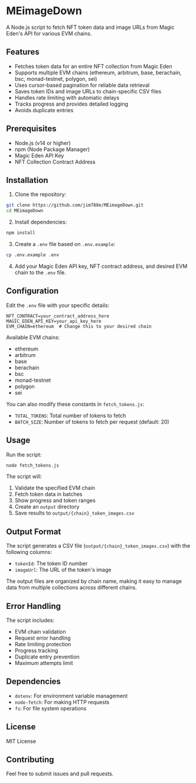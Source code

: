 # MEimageDown

A Node.js script to fetch NFT token data and image URLs from Magic Eden's API for various EVM chains.

## Features

- Fetches token data for an entire NFT collection from Magic Eden
- Supports multiple EVM chains (ethereum, arbitrum, base, berachain, bsc, monad-testnet, polygon, sei)
- Uses cursor-based pagination for reliable data retrieval
- Saves token IDs and image URLs to chain-specific CSV files
- Handles rate limiting with automatic delays
- Tracks progress and provides detailed logging
- Avoids duplicate entries

## Prerequisites

- Node.js (v14 or higher)
- npm (Node Package Manager)
- Magic Eden API Key
- NFT Collection Contract Address

## Installation

1. Clone the repository:
```bash
git clone https://github.com/jim788e/MEimageDown.git
cd MEimageDown
```

2. Install dependencies:
```bash
npm install
```

3. Create a `.env` file based on `.env.example`:
```bash
cp .env.example .env
```

4. Add your Magic Eden API key, NFT contract address, and desired EVM chain to the `.env` file.

## Configuration

Edit the `.env` file with your specific details:

```env
NFT_CONTRACT=your_contract_address_here
MAGIC_EDEN_API_KEY=your_api_key_here
EVM_CHAIN=ethereum  # Change this to your desired chain
```

Available EVM chains:
- ethereum
- arbitrum
- base
- berachain
- bsc
- monad-testnet
- polygon
- sei

You can also modify these constants in `fetch_tokens.js`:
- `TOTAL_TOKENS`: Total number of tokens to fetch
- `BATCH_SIZE`: Number of tokens to fetch per request (default: 20)

## Usage

Run the script:
```bash
node fetch_tokens.js
```

The script will:
1. Validate the specified EVM chain
2. Fetch token data in batches
3. Show progress and token ranges
4. Create an `output` directory
5. Save results to `output/{chain}_token_images.csv`

## Output Format

The script generates a CSV file (`output/{chain}_token_images.csv`) with the following columns:
- `tokenId`: The token ID number
- `imageUrl`: The URL of the token's image

The output files are organized by chain name, making it easy to manage data from multiple collections across different chains.

## Error Handling

The script includes:
- EVM chain validation
- Request error handling
- Rate limiting protection
- Progress tracking
- Duplicate entry prevention
- Maximum attempts limit

## Dependencies

- `dotenv`: For environment variable management
- `node-fetch`: For making HTTP requests
- `fs`: For file system operations

## License

MIT License

## Contributing

Feel free to submit issues and pull requests. 